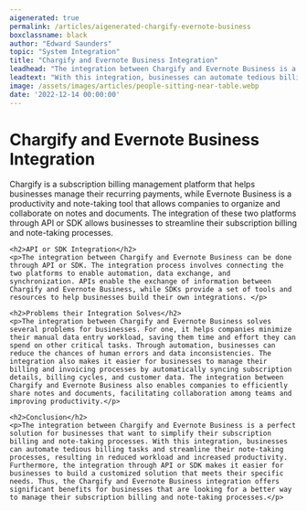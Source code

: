 ```yaml
---
aigenerated: true
permalink: /articles/aigenerated-chargify-evernote-business
boxclassname: black
author: "Edward Saunders"
topic: "System Integration"
title: "Chargify and Evernote Business Integration"
leadhead: "The integration between Chargify and Evernote Business is a perfect solution for businesses that want to simplify their subscription billing and note-taking processes"
leadtext: "With this integration, businesses can automate tedious billing tasks and streamline their note-taking processes, resulting in reduced workload and increased productivity. Furthermore, the integration through API or SDK makes it easier for businesses to build a customized solution that meets their specific needs. Thus, the Chargify and Evernote Business integration offers significant benefits for businesses that are looking for a better way to manage their subscription billing and note-taking processes."
image: /assets/images/articles/people-sitting-near-table.webp
date: '2022-12-14 00:00:00'
---
```

<div class="arttext">    <h1>Chargify and Evernote Business Integration</h1>
    <p>Chargify is a subscription billing management platform that helps businesses manage their recurring payments, while Evernote Business is a productivity and note-taking tool that allows companies to organize and collaborate on notes and documents. The integration of these two platforms through API or SDK allows businesses to streamline their subscription billing and note-taking processes.</p>

    <h2>API or SDK Integration</h2>
    <p>The integration between Chargify and Evernote Business can be done through API or SDK. The integration process involves connecting the two platforms to enable automation, data exchange, and synchronization. APIs enable the exchange of information between Chargify and Evernote Business, while SDKs provide a set of tools and resources to help businesses build their own integrations. </p>

    <h2>Problems their Integration Solves</h2>
    <p>The integration between Chargify and Evernote Business solves several problems for businesses. For one, it helps companies minimize their manual data entry workload, saving them time and effort they can spend on other critical tasks. Through automation, businesses can reduce the chances of human errors and data inconsistencies. The integration also makes it easier for businesses to manage their billing and invoicing processes by automatically syncing subscription details, billing cycles, and customer data. The integration between Chargify and Evernote Business also enables companies to efficiently share notes and documents, facilitating collaboration among teams and improving productivity.</p>

    <h2>Conclusion</h2>
    <p>The integration between Chargify and Evernote Business is a perfect solution for businesses that want to simplify their subscription billing and note-taking processes. With this integration, businesses can automate tedious billing tasks and streamline their note-taking processes, resulting in reduced workload and increased productivity. Furthermore, the integration through API or SDK makes it easier for businesses to build a customized solution that meets their specific needs. Thus, the Chargify and Evernote Business integration offers significant benefits for businesses that are looking for a better way to manage their subscription billing and note-taking processes.</p>
</div>